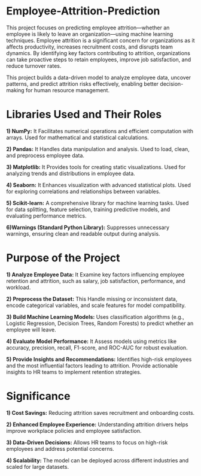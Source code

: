 # Employee-Attrition-Prediction
This project focuses on predicting employee attrition—whether an employee is likely to leave an organization—using machine learning techniques. Employee attrition is a significant concern for organizations as it affects productivity, increases recruitment costs, and disrupts team dynamics. By identifying key factors contributing to attrition, organizations can take proactive steps to retain employees, improve job satisfaction, and reduce turnover rates.

This project builds a data-driven model to analyze employee data, uncover patterns, and predict attrition risks effectively, enabling better decision-making for human resource management.

# Libraries Used and Their Roles
**1) NumPy:**
It Facilitates numerical operations and efficient computation with arrays.
Used for mathematical and statistical calculations.

**2) Pandas:**
It Handles data manipulation and analysis.
Used to load, clean, and preprocess employee data.

**3) Matplotlib:**
It Provides tools for creating static visualizations.
Used for analyzing trends and distributions in employee data.

**4) Seaborn:**
It Enhances visualization with advanced statistical plots.
Used for exploring correlations and relationships between variables.

**5) Scikit-learn:**
A comprehensive library for machine learning tasks.
Used for data splitting, feature selection, training predictive models, and evaluating performance metrics.

**6)Warnings (Standard Python Library):**
Suppresses unnecessary warnings, ensuring clean and readable output during analysis.

# Purpose of the Project

**1) Analyze Employee Data:**
It Examine key factors influencing employee retention and attrition, such as salary, job satisfaction, performance, and workload.

**2) Preprocess the Dataset:**
This Handle missing or inconsistent data, encode categorical variables, and scale features for model compatibility.

**3) Build Machine Learning Models:**
Uses classification algorithms (e.g., Logistic Regression, Decision Trees, Random Forests) to predict whether an employee will leave.

**4) Evaluate Model Performance:**
It Assess models using metrics like accuracy, precision, recall, F1-score, and ROC-AUC for robust evaluation.

**5) Provide Insights and Recommendations:**
Identifies high-risk employees and the most influential factors leading to attrition.
Provide actionable insights to HR teams to implement retention strategies.

# Significance
**1) Cost Savings:**
Reducing attrition saves recruitment and onboarding costs.

**2) Enhanced Employee Experience:**
Understanding attrition drivers helps improve workplace policies and employee satisfaction.

**3) Data-Driven Decisions:**
Allows HR teams to focus on high-risk employees and address potential concerns.

**4) Scalability:**
The model can be deployed across different industries and scaled for large datasets.
